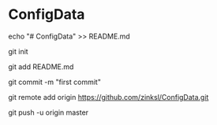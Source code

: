 # ConfigData

echo "# ConfigData" >> README.md

git init

git add README.md

git commit -m "first commit"

git remote add origin https://github.com/zinksl/ConfigData.git

git push -u origin master
